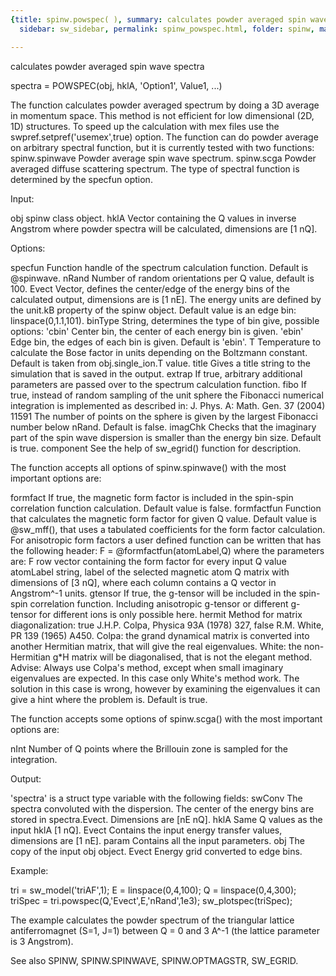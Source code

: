 ```yaml
---
{title: spinw.powspec( ), summary: calculates powder averaged spin wave spectra, keywords: sample,
  sidebar: sw_sidebar, permalink: spinw_powspec.html, folder: spinw, mathjax: 'true'}

---
```

calculates powder averaged spin wave spectra
 
spectra = POWSPEC(obj, hklA, 'Option1', Value1, ...)
 
The function calculates powder averaged spectrum by doing a 3D average in
momentum space. This method is not efficient for low dimensional (2D, 1D)
structures. To speed up the calculation with mex files use the
swpref.setpref('usemex',true) option. The function can do powder average
on arbitrary spectral function, but it is currently tested with two
functions:
      spinw.spinwave  Powder average spin wave spectrum.
      spinw.scga      Powder averaged diffuse scattering spectrum.
The type of spectral function is determined by the specfun option.
 
Input:
 
obj       spinw class object.
hklA      Vector containing the Q values in inverse Angstrom where powder
          spectra will be calculated, dimensions are [1 nQ].
 
Options:
 
specfun   Function handle of the spectrum calculation function. Default
          is @spinwave.
nRand     Number of random orientations per Q value, default is 100.
Evect     Vector, defines the center/edge of the energy bins of the
          calculated output, dimensions are is [1 nE]. The energy units
          are defined by the unit.kB property of the spinw object. Default
          value is an edge bin: linspace(0,1.1,101).
binType   String, determines the type of bin give, possible options:
              'cbin'    Center bin, the center of each energy bin is given.
              'ebin'    Edge bin, the edges of each bin is given.
          Default is 'ebin'.
T         Temperature to calculate the Bose factor in units
          depending on the Boltzmann constant. Default is taken from
          obj.single_ion.T value.
title     Gives a title string to the simulation that is saved in the
          output.
extrap    If true, arbitrary additional parameters are passed over to
          the spectrum calculation function.
fibo      If true, instead of random sampling of the unit sphere the
          Fibonacci numerical integration is implemented as described in:
          J. Phys. A: Math. Gen. 37 (2004) 11591
          The number of points on the sphere is given by the largest
          Fibonacci number below nRand. Default is false.
imagChk   Checks that the imaginary part of the spin wave dispersion is
          smaller than the energy bin size. Default is true.
component See the help of sw_egrid() function for description.
 
The function accepts all options of spinw.spinwave() with the most
important options are:
 
formfact      If true, the magnetic form factor is included in the
              spin-spin correlation function calculation. Default value
              is false.
formfactfun   Function that calculates the magnetic form factor for given
              Q value. Default value is @sw_mff(), that uses a tabulated
              coefficients for the form factor calculation. For
              anisotropic form factors a user defined function can be
              written that has the following header:
                  F = @formfactfun(atomLabel,Q)
              where the parameters are:
                  F   row vector containing the form factor for every
                      input Q value
                  atomLabel string, label of the selected magnetic atom
                  Q   matrix with dimensions of [3 nQ], where each column
                      contains a Q vector in Angstrom^-1 units.
gtensor       If true, the g-tensor will be included in the spin-spin
              correlation function. Including anisotropic g-tensor or
              different g-tensor for different ions is only possible
              here.
hermit        Method for matrix diagonalization:
                  true      J.H.P. Colpa, Physica 93A (1978) 327,
                  false     R.M. White, PR 139 (1965) A450.
              Colpa: the grand dynamical matrix is converted into another
                     Hermitian matrix, that will give the real
                     eigenvalues.
              White: the non-Hermitian g*H matrix will be diagonalised,
                     that is not the elegant method.
              Advise:
              Always use Colpa's method, except when small imaginary
              eigenvalues are expected. In this case only White's method
              work. The solution in this case is wrong, however by
              examining the eigenvalues it can give a hint where the
              problem is.
              Default is true.
 
The function accepts some options of spinw.scga() with the most important
options are:
 
nInt      Number of Q points where the Brillouin zone is sampled for the
          integration.
 
Output:
 
'spectra' is a struct type variable with the following fields:
swConv    The spectra convoluted with the dispersion. The center
          of the energy bins are stored in spectra.Evect. Dimensions are
          [nE nQ].
hklA      Same Q values as the input hklA [1 nQ]. Evect
          Contains the input energy transfer values, dimensions are
          [1 nE].
param     Contains all the input parameters.
obj       The copy of the input obj object.
Evect     Energy grid converted to edge bins.
 
Example:
 
tri = sw_model('triAF',1);
E = linspace(0,4,100);
Q = linspace(0,4,300);
triSpec = tri.powspec(Q,'Evect',E,'nRand',1e3);
sw_plotspec(triSpec);
 
The example calculates the powder spectrum of the triangular lattice
antiferromagnet (S=1, J=1) between Q = 0 and 3 A^-1 (the lattice
parameter is 3 Angstrom).
 
See also SPINW, SPINW.SPINWAVE, SPINW.OPTMAGSTR, SW_EGRID.
 

